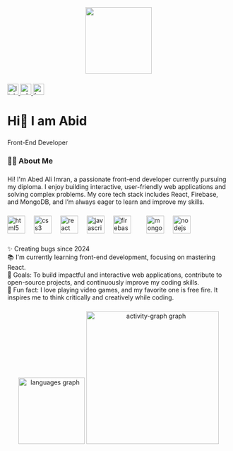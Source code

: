 <div align="center">
  <img height="150" src="https://i.ibb.co.com/VwMy8cq/Picsart-25-01-08-16-18-47-841.jpg"  />
</div>

###

<div align="left">
  <a href="https://www.linkedin.com/in/moshiur-islam28/" target="_blank">
    <img src="https://img.shields.io/static/v1?message=LinkedIn&logo=linkedin&label=&color=0077B5&logoColor=white&labelColor=&style=for-the-badge" height="25" alt="linkedin logo"  />
  </a>
  <a href="https://wa.me/+8801327023639" target="_blank">
    <img src="https://img.shields.io/static/v1?message=Whatsapp&logo=whatsapp&label=&color=25D366&logoColor=white&labelColor=&style=for-the-badge" height="25" alt="whatsapp logo"  />
  </a>
  <a href="https://www.facebook.com/" target="_blank">
    <img src="https://img.shields.io/static/v1?message=Facebook&logo=facebook&label=&color=1877F2&logoColor=white&labelColor=&style=for-the-badge" height="25" alt="facebook logo"  />
  </a>
</div>

###

<h1 align="left">Hi👋 I am Abid </h1>

###

<p align="left">Front-End Developer</p>

###

<h3 align="left">👩‍💻  About Me</h3>

###

<p align="left">Hi! I'm Abed Ali Imran, a passionate front-end developer currently pursuing my diploma. I enjoy building interactive, user-friendly web applications and solving complex problems. My core tech stack includes React, Firebase, and MongoDB, and I’m always eager to learn and improve my skills.</p>

###


###

<div align="left">
  <img src="https://img.shields.io/badge/HTML5-E34F26?logo=html5&logoColor=white&style=for-the-badge" height="40" alt="html5 logo"  />
  <img width="12" />
  <img src="https://img.shields.io/badge/CSS3-1572B6?logo=css3&logoColor=white&style=for-the-badge" height="40" alt="css3 logo"  />
  <img width="12" />
  <img src="https://img.shields.io/badge/React-61DAFB?logo=react&logoColor=black&style=for-the-badge" height="40" alt="react logo"  />
  <img width="12" />
  <img src="https://img.shields.io/badge/JavaScript-F7DF1E?logo=javascript&logoColor=black&style=for-the-badge" height="40" alt="javascript logo"  />
  <img width="12" />
  <img src="https://img.shields.io/badge/Firebase-FFCA28?logo=firebase&logoColor=black&style=for-the-badge" height="40" alt="firebase logo"  />
  <img width="12" />
  <img width="12" />
  <img src="https://img.shields.io/badge/MongoDB-47A248?logo=mongodb&logoColor=white&style=for-the-badge" height="40" alt="mongodb logo"  />
  <img width="12" />
  <img src="https://img.shields.io/badge/Node.js-339933?logo=nodedotjs&logoColor=white&style=for-the-badge" height="40" alt="nodejs logo"  />
</div>

###

<p align="left">✨ Creating bugs since 2024<br>📚 I'm currently learning front-end development, focusing on mastering React.<br>🎯 Goals: To build impactful and interactive web applications, contribute to open-source projects, and continuously improve my coding skills.<br>🎲 Fun fact: I love playing video games, and my favorite one is free fire. It inspires me to think critically and creatively while coding.</p>

###



###

<div align="center">
  <img src="https://github-readme-stats.vercel.app/api/top-langs?username=Moshiur-15&locale=en&hide_title=false&layout=compact&card_width=320&langs_count=5&theme=dracula&hide_border=false&order=2" height="150" alt="languages graph"  />
  <img src="https://github-readme-activity-graph.vercel.app/graph?username=Moshiur-15&radius=16&theme=react&area=true&order=5" height="300" alt="activity-graph graph"  />
</div>

###
